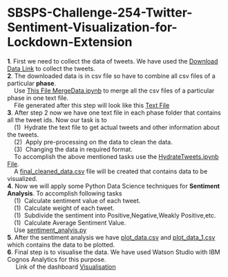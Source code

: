 # SBSPS-Challenge-254-Twitter-Sentiment-Visualization-for-Lockdown-Extension
**1**. First we need to collect the data of tweets. We have used the [Download Data Link](https://ieee-dataport.org/open-access/coronavirus-covid-19-tweets-dataset) to collect the tweets.</br>
**2**. The downloaded data is in csv file so have to combine all csv files of a particular **phase**.</br>
        &nbsp;&nbsp;&nbsp;&nbsp;Use [This File MergeData.ipynb](MergeData.ipynb) to merge all the csv files of a particular phase in one text file.</br>
        &nbsp;&nbsp;&nbsp;&nbsp;File generated after this step will look like this [Text File](final-phase4.txt)</br>
**3**. After step 2 now we have one text file in each phase folder that contains all the tweet ids. Now our task is to</br>
        &nbsp;&nbsp;&nbsp;&nbsp;(1)&nbsp; Hydrate the text file to get actual tweets and other information about the tweets.</br>
        &nbsp;&nbsp;&nbsp;&nbsp;(2)&nbsp; Apply pre-processing on the data to clean the data.</br>
        &nbsp;&nbsp;&nbsp;&nbsp;(3)&nbsp; Changing the data in required format.</br>
        &nbsp;&nbsp;&nbsp;&nbsp;To accomplish the above mentioned tasks use the [HydrateTweets.ipynb File](HydrateTweets.ipynb).</br>
        &nbsp;&nbsp;&nbsp;&nbsp;A [final_cleaned_data.csv](final_cleaned_data.csv) file will be created that contains data to be visualized.</br>
**4**. Now we will apply some Python Data Science techniques for **Sentiment Analysis**. To accomplish following tasks</br>
        &nbsp;&nbsp;&nbsp;&nbsp;(1)&nbsp; Calculate sentiment value of each tweet.</br>
        &nbsp;&nbsp;&nbsp;&nbsp;(1)&nbsp; Calculate weight of each tweet.</br>
        &nbsp;&nbsp;&nbsp;&nbsp;(1)&nbsp; Subdivide the sentiment into Positive,Negative,Weakly Positive,etc.</br>
        &nbsp;&nbsp;&nbsp;&nbsp;(1)&nbsp; Calculate Average Sentiment Value.</br>
        &nbsp;&nbsp;&nbsp;&nbsp;Use [sentiment_analyis.py](sentiment_analysis.py)</br>
**5**. After the sentiment analysis we have [plot_data.csv](plot_data.csv) and [plot_data_1.csv](plot_data_1.csv) which contains the data to be plotted.</br>
**6**. Final step is to visualise the data. We have used Watson Studio with IBM Cognos Analytics for this purpose. </br>
        &nbsp;&nbsp;&nbsp;&nbsp; Link of the dashboard [Visualisation](https://dataplatform.cloud.ibm.com/dashboards/1eae785d-7db1-4a2f-b6b2-b42ac2cce86a/view/7915f71f38b7349171e9e6e4079f2a527b347709b3bb8106d6807b490d637297a96017c0c82d1e5dde120d36fbe8135cce)
